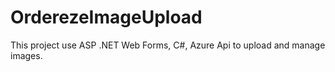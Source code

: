 # OrderezeImageUpload
This project use ASP .NET Web Forms, C#, Azure Api to upload and manage images.
